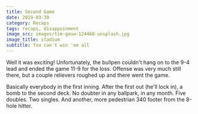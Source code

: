 ```yaml
---
title: Second Game
date: 2019-03-30
category: Recaps
tags: recaps, disappoinment
image_src: images/tim-gouw-124468-unsplash.jpg
image_title: stadium
subtitle: You can't win 'em all
---
```


Well it was exciting! Unfortunately, the bullpen couldn't hang on to the 9-4 lead and ended the game 11-9 for the loss.
Offense was very much still there, but a couple relievers roughed up and there went the game.

Basically everybody in the first inning. After the first out (he'll lock in), a bomb to the second deck.
No doubter in any ballpark, in any month. Five doubles. Two singles. And another, more pedestrian 340 footer from the 8-hole hitter.
